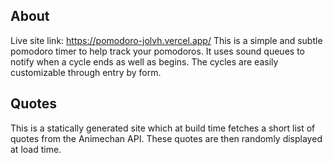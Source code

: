 ## About
Live site link: https://pomodoro-jolvh.vercel.app/
This is a simple and subtle pomodoro timer to help track your pomodoros. It uses sound queues to notify when a cycle ends as well as begins. The cycles are easily customizable through entry by form.

## Quotes
This is a statically generated site which at build time fetches a short list of quotes from the Animechan API. These quotes are then randomly displayed at load time.

